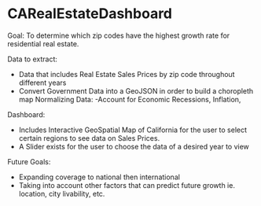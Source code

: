 # CARealEstateDashboard
Goal: To determine which zip codes have the highest growth rate for residential real estate.

Data to extract:
- Data that includes Real Estate Sales Prices by zip code throughout different years
- Convert Government Data into a GeoJSON in order to build a choropleth map
Normalizing Data: 
-Account for Economic Recessions, Inflation,

Dashboard:
- Includes Interactive GeoSpatial Map of California for the user to select certain regions to see data on Sales Prices.
- A Slider exists for the user to choose the data of a desired year to view


Future Goals: 
- Expanding coverage to national then international
- Taking into account other factors that can predict future growth ie. location, city livability, etc.
